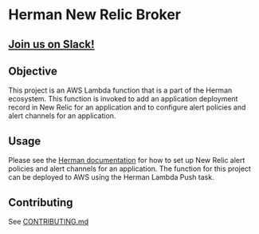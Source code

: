 # Herman New Relic Broker

[Join us on Slack!](https://join.slack.com/t/herman-dev/shared_invite/enQtMzU0ODIyNzkxOTQxLWU1NjExOTdkY2I2ZmYyYzQxNGI4OTI0OTU0ZTBkNWY2OWQyNzNiZDFkZTAyMTAyNjcxZDk4NWRjODdjZGNjYTQ)
---
## Objective
This project is an AWS Lambda function that is a part of the Herman ecosystem. 
This function is invoked to add an application deployment record in New Relic for an 
application and to configure alert policies and alert channels for an application.

## Usage
Please see the [Herman documentation](https://github.com/libertymutual/herman) for how to set up New Relic alert policies and alert channels for an application. 
The function for this project can be deployed to AWS using the Herman Lambda Push task.

## Contributing
See [CONTRIBUTING.md](CONTRIBUTING.md)
